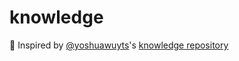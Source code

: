 # knowledge

:gift: Inspired by [@yoshuawuyts](https://github.com/yoshuawuyts)'s [knowledge repository](https://github.com/yoshuawuyts/knowledge)
